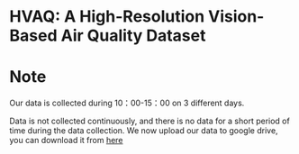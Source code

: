 HVAQ: A High-Resolution Vision-Based Air Quality Dataset
=====================================
# Note
Our data is collected during 10：00-15：00 on 3 different days.

Data is not collected continuously, and there is no data for a short period of time during the data collection.
We now upload our data to google drive, you can download it from [here](https://drive.google.com/drive/folders/1WzDgkOuZiXxWaIJ1DOWE9JrOKD0ikrT3?usp=sharing)
